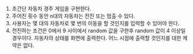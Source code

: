  1. 초간단 자동차 경주 게임을 구현한다.
 2. 주어진 횟수 동안 n대의 자동차는 전진 또는 멈출 수 있다.
 3. 사용자는 몇 대의 자동차로 몇 번의 이동을 할 것인지를 입력할 수 있어야 한다.
 4. 전진하는 조건은 0에서 9 사이에서 random 값을 구한후 random 값이 4 이상일 경우이다.
 자동차의 상태를 화면에 출력한다. 어느 시점에 출력할 것인지를 대한 제약은 없다.

